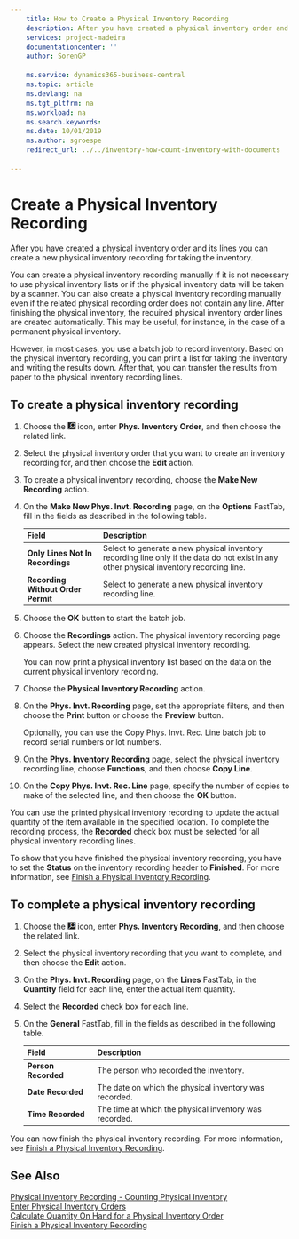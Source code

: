 ```yaml
---
    title: How to Create a Physical Inventory Recording
    description: After you have created a physical inventory order and its lines you can create a new physical inventory recording for taking the inventory.
    services: project-madeira
    documentationcenter: ''
    author: SorenGP

    ms.service: dynamics365-business-central
    ms.topic: article
    ms.devlang: na
    ms.tgt_pltfrm: na
    ms.workload: na
    ms.search.keywords:
    ms.date: 10/01/2019
    ms.author: sgroespe
    redirect_url: ../../inventory-how-count-inventory-with-documents

---
```

# Create a Physical Inventory Recording
After you have created a physical inventory order and its lines you can create a new physical inventory recording for taking the inventory.  

You can create a physical inventory recording manually if it is not necessary to use physical inventory lists or if the physical inventory data will be taken by a scanner. You can also create a physical inventory recording manually even if the related physical recording order does not contain any line. After finishing the physical inventory, the required physical inventory order lines are created automatically. This may be useful, for instance, in the case of a permanent physical inventory.  

However, in most cases, you use a batch job to record inventory. Based on the physical inventory recording, you can print a list for taking the inventory and writing the results down. After that, you can transfer the results from paper to the physical inventory recording lines.  

## To create a physical inventory recording  

1.  Choose the ![Search for Page or Report](../../media/ui-search/search_small.png "Search for Page or Report icon") icon, enter **Phys. Inventory Order**, and then choose the related link.  
2.  Select the physical inventory order that you want to create an inventory recording for, and then choose the **Edit** action.  
3.  To create a physical inventory recording, choose the **Make New Recording** action.  
4.  On the **Make New Phys. Invt. Recording** page, on the **Options** FastTab, fill in the fields as described in the following table.  

    |Field|Description|  
    |---------------------------------|---------------------------------------|  
    |**Only Lines Not In Recordings**|Select to generate a new physical inventory recording line only if the data do not exist in any other physical inventory recording line.|  
    |**Recording Without Order Permit**|Select to generate a new physical inventory recording line.|  

5.  Choose the **OK** button to start the batch job.  
6.  Choose the **Recordings** action. The physical inventory recording page appears. Select the new created physical inventory recording.  

    You can now print a physical inventory list based on the data on the current physical inventory recording.  

7.  Choose the **Physical Inventory Recording** action.  
8.  On the **Phys. Invt. Recording** page, set the appropriate filters, and then choose the **Print** button or choose the **Preview** button.  

    Optionally, you can use the Copy Phys. Invt. Rec. Line batch job to record serial numbers or lot numbers.  

9. On the **Phys. Inventory Recording** page, select the physical inventory recording line, choose **Functions**, and then choose **Copy Line**.  
10. On the **Copy Phys. Invt. Rec. Line** page, specify the number of copies to make of the selected line, and then choose the **OK** button.  

You can use the printed physical inventory recording to update the actual quantity of the item available in the specified location. To complete the recording process, the **Recorded** check box must be selected for all physical inventory recording lines.  

To show that you have finished the physical inventory recording, you have to set the **Status** on the inventory recording header to **Finished**. For more information, see [Finish a Physical Inventory Recording](how-to-finish-a-physical-inventory-recording.md).  

## To complete a physical inventory recording  

1.  Choose the ![Search for Page or Report](../../media/ui-search/search_small.png "Search for Page or Report icon") icon, enter **Phys. Inventory Recording**, and then choose the related link.  
2.  Select the physical inventory recording that you want to complete, and then choose the **Edit** action.  
3.  On the **Phys. Invt. Recording** page, on the **Lines** FastTab, in the **Quantity** field for each line, enter the actual item quantity.  
4.  Select the **Recorded** check box for each line.  
5.  On the **General** FastTab, fill in the fields as described in the following table.  

    |Field|Description|  
    |---------------------------------|---------------------------------------|  
    |**Person Recorded**|The person who recorded the inventory.|  
    |**Date Recorded**|The date on which the physical inventory was recorded.|  
    |**Time Recorded**|The time at which the physical inventory was recorded.|  

 You can now finish the physical inventory recording. For more information, see [Finish a Physical Inventory Recording](how-to-finish-a-physical-inventory-recording.md).  

## See Also  
 [Physical Inventory Recording - Counting Physical Inventory](physical-inventory-recording-counting-physical-inventory.md)   
 [Enter Physical Inventory Orders](how-to-enter-physical-inventory-orders.md)   
 [Calculate Quantity On Hand for a Physical Inventory Order](how-to-calculate-quantity-on-hand-for-a-physical-inventory-order.md)   
 [Finish a Physical Inventory Recording](how-to-finish-a-physical-inventory-recording.md)
